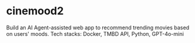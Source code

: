 # cinemood2
Build an AI Agent-assisted web app to recommend trending movies based on users' moods. Tech stacks: Docker, TMBD API, Python, GPT-4o-mini
